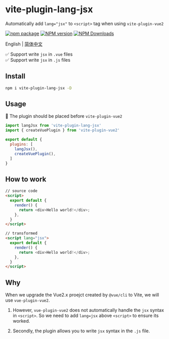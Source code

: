 # vite-plugin-lang-jsx

Automatically add `lang="jsx"` to `<script>` tag when using `vite-plugin-vue2`

[![npm package](https://nodei.co/npm/vite-plugin-lang-jsx.png?downloads=true&downloadRank=true&stars=true)](https://www.npmjs.com/package/vite-plugin-lang-jsx)
[![NPM version](https://img.shields.io/npm/v/vite-plugin-lang-jsx.svg?style=flat)](https://npmjs.org/package/vite-plugin-lang-jsx)
[![NPM Downloads](https://img.shields.io/npm/dm/vite-plugin-lang-jsx.svg?style=flat)](https://npmjs.org/package/vite-plugin-lang-jsx)

English | [简体中文](https://github.com/vite-plugin/vite-plugin-lang-jsx/README.zh-CN.md)

✅ Support write `jsx` in `.vue` files  
✅ Support write `jsx` in `.js` files  

## Install

```sh
npm i vite-plugin-lang-jsx -D
```

## Usage

🚧 The plugin should be placed before `vite-plugin-vue2`

```js
import langJsx from 'vite-plugin-lang-jsx'
import { createVuePlugin } from 'vite-plugin-vue2'

export default {
  plugins: [
    langJsx(),
    createVuePlugin(),
  ]
}
```

## How to work

```html
// source code
<script>
  export default {
    render() {
      return <div>Hello world!</div>;
    },
  }
</script>

// transformed
<script lang="jsx">
  export default {
    render() {
      return <div>Hello world!</div>;
    },
  }
</script>
```

## Why

When we upgrade the Vue2.x proejct created by `@vue/cli` to Vite, we will use `vue-plugin-vue2`.

1. However, `vue-plugin-vue2` does not automatically handle the `jsx` syntax in `<script>`. So we need to add `lang=jsx` above `<script>` to ensure its worked.

2. Secondly, the plugin allows you to write `jsx` syntax in the `.js` file.  
